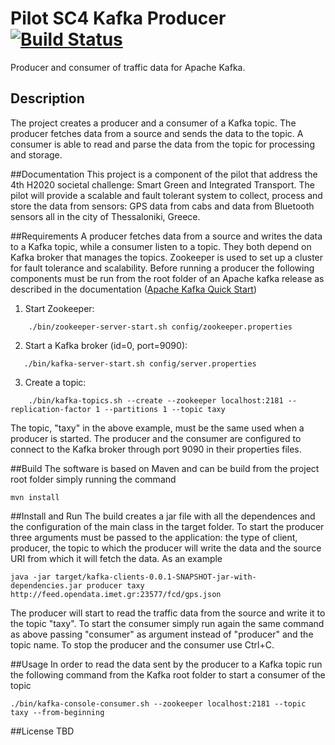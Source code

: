 Pilot SC4 Kafka Producer [![Build Status](https://travis-ci.org/luigiselmi/kafka-clients.svg?branch=master)](https://travis-ci.org/luigiselmi/kafka-clients)
=====================
Producer and consumer of traffic data for Apache Kafka. 

## Description
The project creates a producer and a consumer of a Kafka topic. The producer fetches data from a source and sends the data 
to the topic. A consumer is able to read and parse the data from the topic for processing and storage.

##Documentation 
This project is a component of the pilot that address the 4th H2020 societal challenge: Smart Green and Integrated Transport. 
The pilot will provide a scalable and fault tolerant system to collect, process and store the data from sensors: GPS data from 
cabs and data from Bluetooth sensors all in the city of Thessaloniki, Greece.

##Requirements 
A producer fetches data from a source and writes the data to a Kafka topic, while a consumer listen to a topic. They both depend on Kafka broker that manages the topics. 
Zookeeper is used to set up a cluster for fault tolerance and scalability. Before running a producer the following components must be run from the root folder of an Apache kafka release
as described in the documentation ([Apache Kafka Quick Start](http://kafka.apache.org/documentation.html#quickstart))

1) Start Zookeeper:    
```
    ./bin/zookeeper-server-start.sh config/zookeeper.properties
```
2) Start a Kafka broker (id=0, port=9090):        
 ```
    ./bin/kafka-server-start.sh config/server.properties
```
3) Create  a topic:      
```
    ./bin/kafka-topics.sh --create --zookeeper localhost:2181 --replication-factor 1 --partitions 1 --topic taxy
```
The topic, "taxy" in the above example, must be the same used when a producer is started. The producer and the consumer are configured to connect to the Kafka broker
through port 9090 in their properties files. 
 
##Build 
The software is based on Maven and can be build from the project root folder simply running the command

    mvn install

##Install and Run 
The build creates a jar file with all the dependences and the configuration of the main class in the target folder. 
To start the producer three arguments must be passed to the application: the type of client, producer, the topic to which
the producer will write the data and the source URI from which it will fetch the data. As an example

    java -jar target/kafka-clients-0.0.1-SNAPSHOT-jar-with-dependencies.jar producer taxy http://feed.opendata.imet.gr:23577/fcd/gps.json

The producer will start to read the traffic data from the source and write it to the topic "taxy". To start the consumer simply 
run again the same command as above passing "consumer" as argument instead of "producer" and the topic name. To stop the producer and the consumer use Ctrl+C.

##Usage 
In order to read the data sent by the producer to a Kafka topic run the following command from the Kafka root folder to start a consumer of the topic

    ./bin/kafka-console-consumer.sh --zookeeper localhost:2181 --topic taxy --from-beginning


##License 
TBD 
